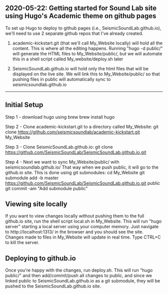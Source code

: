 2020-05-22: Getting started for Sound Lab site using Hugo's Academic theme on github pages
------
To set up Hugo to deploy to github pages (i.e., SeismicSoundLab.github.io), we'll need to use 2 separate github repos that I've already created.

1) academic-kickstart.git (that we'll call My_Website locally) will hold all the content. This is where all the editing happens. Running "hugo -d public/" will generate the HTML files to My_Website/public/, but we will automate this in a shell script called My_website/deploy.sh later

2) SeismicSoundLab.github.io will hold only the html files that will be displayed on the live site. We will link this to My_Website/public/ so that pushing files in public will automatically sync to seismicsoundlab.github.io

------
## Initial Setup

Step 1 - download hugo using brew
brew install hugo

Step 2 - Clone academic-kickstart.git to a directory called My_Website:
git clone https://github.com/seismicsoundlab/academic-kickstart.git My_Website

Step 3 - Clone SeismicSoundLab.github.io:
git clone https://github.com/SeismicSoundLab/SeismicSoundLab.github.io.git

Step 4 - Next we want to sync My_Website/public/ with seismicsoundlab.github.io/ That way when we push public, it will go to the github.io site. This is done using git submodules:
cd My_Website
git submodule add -b master https://github.com/SeismicSoundLab/SeismicSoundLab.github.io.git public
git commit -am "Add submodule public"

## Viewing site locally

If you want to view changes locally without pushing them to the full github.io site, run the shell script local.sh in My_Website. This will run "hugo server" starting a local server using your computer memory. Just navigate to http://localhost:1313/ in the browser and you should see the site. Changes made to files in My_Website will update in real time. Type CTRL+C to kill the server.

## Deploying to github.io

Once you're happy with the changes, run deploy.sh. This will run "hugo public/" and then add/commit/push all changes to public, and since we linked public to SeismicSoundLab.github.io as a git submodule, they will be pushed to the SeismicSoundLab.github.io site.

